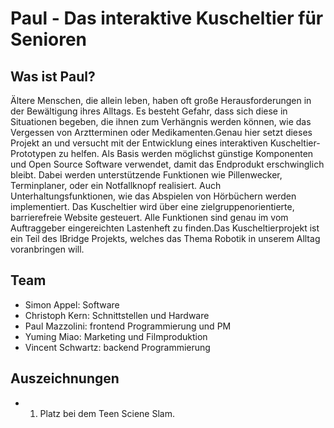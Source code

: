 # Paul - Das interaktive Kuscheltier für Senioren
## Was ist Paul?
Ältere  Menschen,  die  allein  leben,  haben  oft  große  Herausforderungen  in  der Bewältigung ihres Alltags. Es besteht Gefahr, dass sich diese in Situationen begeben, die ihnen zum Verhängnis werden können, wie das Vergessen von Arztterminen oder Medikamenten.Genau hier setzt dieses Projekt an und versucht mit der Entwicklung eines interaktiven Kuscheltier-Prototypen zu helfen. Als Basis werden möglichst günstige Komponenten und  Open  Source  Software  verwendet,  damit  das  Endprodukt  erschwinglich  bleibt. Dabei  werden  unterstützende  Funktionen  wie  Pillenwecker,  Terminplaner,  oder  ein Notfallknopf   realisiert.   Auch   Unterhaltungsfunktionen,   wie   das   Abspielen   von Hörbüchern werden implementiert. Das Kuscheltier wird über eine zielgruppenorientierte, barrierefreie Website gesteuert. Alle Funktionen sind genau im vom Auftraggeber eingereichten Lastenheft zu finden.Das Kuscheltierprojekt ist ein Teil des IBridge Projekts, welches das Thema Robotik in unserem Alltag voranbringen will.

## Team
* Simon Appel:   Software
* Christoph Kern: Schnittstellen und Hardware
* Paul Mazzolini: frontend Programmierung und PM
* Yuming Miao: Marketing und Filmproduktion
* Vincent Schwartz: backend Programmierung 

## Auszeichnungen 
* 1. Platz bei dem Teen Sciene Slam.